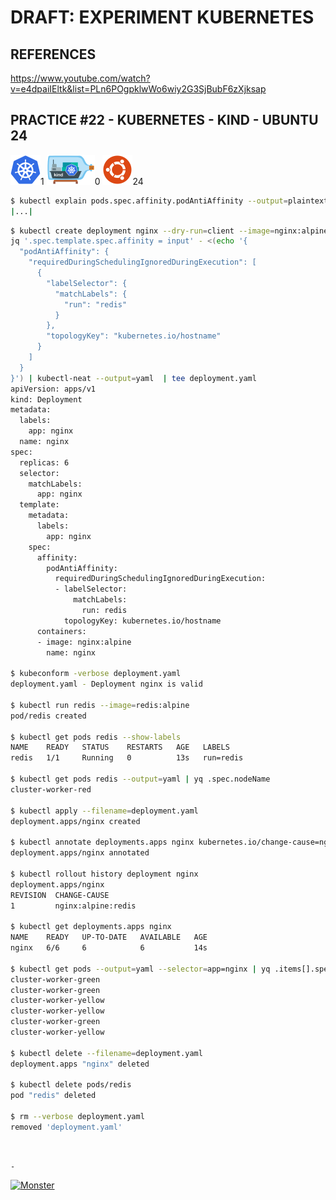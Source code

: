 # DRAFT: EXPERIMENT KUBERNETES

## REFERENCES

https://www.youtube.com/watch?v=e4dpaiIEltk&list=PLn6POgpklwWo6wiy2G3SjBubF6zXjksap

## PRACTICE #22 - KUBERNETES - KIND - UBUNTU 24

[![Kubernetes](img/kubernetes.webp "Kubernetes")](https://kubernetes.io)1
[![Kind](img/kind.webp "Kind")](https://kind.sigs.k8s.io)0
[![Ubuntu](img/ubuntu.webp "Ubuntu")](https://ubuntu.com)24

```bash
$ kubectl explain pods.spec.affinity.podAntiAffinity --output=plaintext-openapiv2
|...|
```

```bash
$ kubectl create deployment nginx --dry-run=client --image=nginx:alpine --output=json --replicas=6 |
jq '.spec.template.spec.affinity = input' - <(echo '{
  "podAntiAffinity": {
    "requiredDuringSchedulingIgnoredDuringExecution": [
      {
        "labelSelector": {
          "matchLabels": {
            "run": "redis"
          }
        },
        "topologyKey": "kubernetes.io/hostname"
      }
    ]
  }
}') | kubectl-neat --output=yaml  | tee deployment.yaml
apiVersion: apps/v1
kind: Deployment
metadata:
  labels:
    app: nginx
  name: nginx
spec:
  replicas: 6
  selector:
    matchLabels:
      app: nginx
  template:
    metadata:
      labels:
        app: nginx
    spec:
      affinity:
        podAntiAffinity:
          requiredDuringSchedulingIgnoredDuringExecution:
          - labelSelector:
              matchLabels:
                run: redis
            topologyKey: kubernetes.io/hostname
      containers:
      - image: nginx:alpine
        name: nginx

$ kubeconform -verbose deployment.yaml
deployment.yaml - Deployment nginx is valid

$ kubectl run redis --image=redis:alpine
pod/redis created

$ kubectl get pods redis --show-labels
NAME    READY   STATUS    RESTARTS   AGE   LABELS
redis   1/1     Running   0          13s   run=redis

$ kubectl get pods redis --output=yaml | yq .spec.nodeName
cluster-worker-red

$ kubectl apply --filename=deployment.yaml
deployment.apps/nginx created

$ kubectl annotate deployments.apps nginx kubernetes.io/change-cause=nginx:alpine:redis
deployment.apps/nginx annotated

$ kubectl rollout history deployment nginx
deployment.apps/nginx
REVISION  CHANGE-CAUSE
1         nginx:alpine:redis

$ kubectl get deployments.apps nginx
NAME    READY   UP-TO-DATE   AVAILABLE   AGE
nginx   6/6     6            6           14s

$ kubectl get pods --output=yaml --selector=app=nginx | yq .items[].spec.nodeName
cluster-worker-green
cluster-worker-green
cluster-worker-yellow
cluster-worker-yellow
cluster-worker-green
cluster-worker-yellow

$ kubectl delete --filename=deployment.yaml
deployment.apps "nginx" deleted

$ kubectl delete pods/redis
pod "redis" deleted

$ rm --verbose deployment.yaml
removed 'deployment.yaml'
```

&nbsp;

`-`

[![Monster](https://avatars.githubusercontent.com/u/47848582?s=96&v=4 "Boo!")](../README.md)
